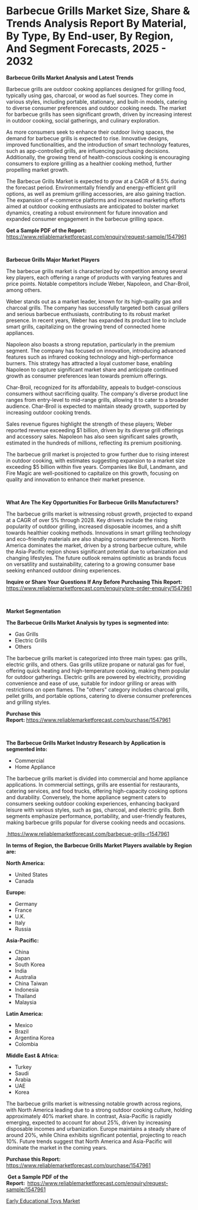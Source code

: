 <p><h1>Barbecue Grills Market Size, Share & Trends Analysis Report By Material, By Type, By End-user, By Region, And Segment Forecasts, 2025 - 2032</h1></p><p><strong>Barbecue Grills Market Analysis and Latest Trends</strong></p>
<p><p>Barbecue grills are outdoor cooking appliances designed for grilling food, typically using gas, charcoal, or wood as fuel sources. They come in various styles, including portable, stationary, and built-in models, catering to diverse consumer preferences and outdoor cooking needs. The market for barbecue grills has seen significant growth, driven by increasing interest in outdoor cooking, social gatherings, and culinary exploration.</p><p>As more consumers seek to enhance their outdoor living spaces, the demand for barbecue grills is expected to rise. Innovative designs, improved functionalities, and the introduction of smart technology features, such as app-controlled grills, are influencing purchasing decisions. Additionally, the growing trend of health-conscious cooking is encouraging consumers to explore grilling as a healthier cooking method, further propelling market growth.</p><p>The Barbecue Grills Market is expected to grow at a CAGR of 8.5% during the forecast period. Environmentally friendly and energy-efficient grill options, as well as premium grilling accessories, are also gaining traction. The expansion of e-commerce platforms and increased marketing efforts aimed at outdoor cooking enthusiasts are anticipated to bolster market dynamics, creating a robust environment for future innovation and expanded consumer engagement in the barbecue grilling space.</p></p>
<p><strong>Get a Sample PDF of the Report:&nbsp;</strong> <a href="https://www.reliablemarketforecast.com/enquiry/request-sample/1547961?utm_campaign=1890&utm_medium=2&utm_source=Github&utm_content=ia&utm_term=08022025&utm_id=barbecue-grills">https://www.reliablemarketforecast.com/enquiry/request-sample/1547961</a></p>
<p>&nbsp;</p>
<p><strong>Barbecue Grills Major Market Players</strong></p>
<p><p>The barbecue grills market is characterized by competition among several key players, each offering a range of products with varying features and price points. Notable competitors include Weber, Napoleon, and Char-Broil, among others. </p><p>Weber stands out as a market leader, known for its high-quality gas and charcoal grills. The company has successfully targeted both casual grillers and serious barbecue enthusiasts, contributing to its robust market presence. In recent years, Weber has expanded its product line to include smart grills, capitalizing on the growing trend of connected home appliances.</p><p>Napoleon also boasts a strong reputation, particularly in the premium segment. The company has focused on innovation, introducing advanced features such as infrared cooking technology and high-performance burners. This strategy has attracted a loyal customer base, enabling Napoleon to capture significant market share and anticipate continued growth as consumer preferences lean towards premium offerings.</p><p>Char-Broil, recognized for its affordability, appeals to budget-conscious consumers without sacrificing quality. The company's diverse product line ranges from entry-level to mid-range grills, allowing it to cater to a broader audience. Char-Broil is expected to maintain steady growth, supported by increasing outdoor cooking trends.</p><p>Sales revenue figures highlight the strength of these players; Weber reported revenue exceeding $1 billion, driven by its diverse grill offerings and accessory sales. Napoleon has also seen significant sales growth, estimated in the hundreds of millions, reflecting its premium positioning. </p><p>The barbecue grill market is projected to grow further due to rising interest in outdoor cooking, with estimates suggesting expansion to a market size exceeding $5 billion within five years. Companies like Bull, Landmann, and Fire Magic are well-positioned to capitalize on this growth, focusing on quality and innovation to enhance their market presence.</p></p>
<p>&nbsp;</p>
<p><strong>What Are The Key Opportunities For Barbecue Grills Manufacturers?</strong></p>
<p><p>The barbecue grills market is witnessing robust growth, projected to expand at a CAGR of over 5% through 2028. Key drivers include the rising popularity of outdoor grilling, increased disposable incomes, and a shift towards healthier cooking methods. Innovations in smart grilling technology and eco-friendly materials are also shaping consumer preferences. North America dominates the market, driven by a strong barbecue culture, while the Asia-Pacific region shows significant potential due to urbanization and changing lifestyles. The future outlook remains optimistic as brands focus on versatility and sustainability, catering to a growing consumer base seeking enhanced outdoor dining experiences.</p></p>
<p><strong>Inquire or Share Your Questions If Any Before Purchasing This Report:</strong> <a href="https://www.reliablemarketforecast.com/enquiry/pre-order-enquiry/1547961?utm_campaign=1890&utm_medium=2&utm_source=Github&utm_content=ia&utm_term=08022025&utm_id=barbecue-grills">https://www.reliablemarketforecast.com/enquiry/pre-order-enquiry/1547961</a></p>
<p>&nbsp;</p>
<p><strong>Market Segmentation</strong></p>
<p><strong>The Barbecue Grills Market Analysis by types is segmented into:</strong></p>
<p><ul><li>Gas Grills</li><li>Electric Grills</li><li>Others</li></ul></p>
<p><p>The barbecue grills market is categorized into three main types: gas grills, electric grills, and others. Gas grills utilize propane or natural gas for fuel, offering quick heating and high-temperature cooking, making them popular for outdoor gatherings. Electric grills are powered by electricity, providing convenience and ease of use, suitable for indoor grilling or areas with restrictions on open flames. The "others" category includes charcoal grills, pellet grills, and portable options, catering to diverse consumer preferences and grilling styles.</p></p>
<p><strong>Purchase this Report:&nbsp;</strong><a href="https://www.reliablemarketforecast.com/purchase/1547961?utm_campaign=1890&utm_medium=2&utm_source=Github&utm_content=ia&utm_term=08022025&utm_id=barbecue-grills">https://www.reliablemarketforecast.com/purchase/1547961</a></p>
<p>&nbsp;</p>
<p><strong>The Barbecue Grills Market Industry Research by Application is segmented into:</strong></p>
<p><ul><li>Commercial</li><li>Home Appliance</li></ul></p>
<p><p>The barbecue grills market is divided into commercial and home appliance applications. In commercial settings, grills are essential for restaurants, catering services, and food trucks, offering high-capacity cooking options and durability. Conversely, the home appliance segment caters to consumers seeking outdoor cooking experiences, enhancing backyard leisure with various styles, such as gas, charcoal, and electric grills. Both segments emphasize performance, portability, and user-friendly features, making barbecue grills popular for diverse cooking needs and occasions.</p></p>
<p><a href="https://www.reliablemarketforecast.com/barbecue-grills-r1547961?utm_campaign=1890&utm_medium=2&utm_source=Github&utm_content=ia&utm_term=08022025&utm_id=barbecue-grills">&nbsp;https://www.reliablemarketforecast.com/barbecue-grills-r1547961</a></p>
<p><strong>In terms of Region, the Barbecue Grills Market Players available by Region are:</strong></p>
<p>
    <p> <strong> North America: </strong>
        <ul>
            <li>United States</li>
            <li>Canada</li>
        </ul>
        </p> 
    <p> <strong> Europe: </strong>
        <ul>
            <li>Germany</li>
            <li>France</li>
            <li>U.K.</li>
            <li>Italy</li>
            <li>Russia</li>
        </ul>
        </p> 
    <p> <strong> Asia-Pacific: </strong>
        <ul>
            <li>China</li>
            <li>Japan</li>
            <li>South Korea</li>
            <li>India</li>
            <li>Australia</li>
            <li>China Taiwan</li>
            <li>Indonesia</li>
            <li>Thailand</li>
            <li>Malaysia</li>
        </ul>
        </p> 
    <p> <strong> Latin America: </strong>
        <ul>
            <li>Mexico</li>
            <li>Brazil</li>
            <li>Argentina Korea</li>
            <li>Colombia</li>
        </ul>
        </p> 
    <p> <strong> Middle East & Africa: </strong>
        <ul>
            <li>Turkey</li>
            <li>Saudi</li>
            <li>Arabia</li>
            <li>UAE</li>
            <li>Korea</li>
        </ul>
    </p>
    </p>
<p><p>The barbecue grills market is witnessing notable growth across regions, with North America leading due to a strong outdoor cooking culture, holding approximately 40% market share. In contrast, Asia-Pacific is rapidly emerging, expected to account for about 25%, driven by increasing disposable incomes and urbanization. Europe maintains a steady share of around 20%, while China exhibits significant potential, projecting to reach 10%. Future trends suggest that North America and Asia-Pacific will dominate the market in the coming years.</p></p>
<p><strong>Purchase this Report: </strong><a href="https://www.reliablemarketforecast.com/purchase/1547961?utm_campaign=1890&utm_medium=2&utm_source=Github&utm_content=ia&utm_term=08022025&utm_id=barbecue-grills">https://www.reliablemarketforecast.com/purchase/1547961</a></p>
<p>&nbsp;<strong>Get a Sample PDF of the Report:&nbsp;&nbsp;</strong><a href="https://www.reliablemarketforecast.com/enquiry/request-sample/1547961?utm_campaign=1890&utm_medium=2&utm_source=Github&utm_content=ia&utm_term=08022025&utm_id=barbecue-grills">https://www.reliablemarketforecast.com/enquiry/request-sample/1547961</a></p>
<p><strong></strong></p>
<p><p><a href="https://github.com/lylyparadise/Market-Research-Report-List-6/blob/main/early-educational-toys-market.md?utm_campaign=1890&utm_medium=2&utm_source=Github&utm_content=ia&utm_term=08022025&utm_id=barbecue-grills">Early Educational Toys Market</a></p></p>